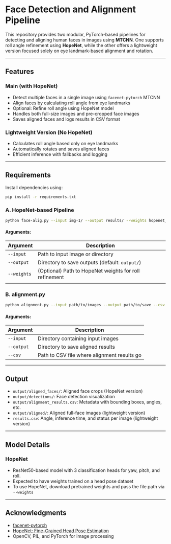 # Face Detection and Alignment Pipeline

This repository provides two modular, PyTorch-based pipelines for detecting and aligning human faces in images using **MTCNN**. One supports roll angle refinement using **HopeNet**, while the other offers a lightweight version focused solely on eye landmark-based alignment and rotation.

---

## Features

### Main (with HopeNet)

- Detect multiple faces in a single image using `facenet-pytorch` MTCNN
- Align faces by calculating roll angle from eye landmarks
- Optional: Refine roll angle using HopeNet model
- Handles both full-size images and pre-cropped face images
- Saves aligned faces and logs results in CSV format

### Lightweight Version (No HopeNet)

- Calculates roll angle based only on eye landmarks
- Automatically rotates and saves aligned faces
- Efficient inference with fallbacks and logging

---

## Requirements

Install dependencies using:

```bash
pip install -r requirements.txt
```

### A. HopeNet-based Pipeline

```bash
python face-alig.py --input img-1/ --output results/ --weights hopenet_weights_fixed.pth
```

#### Arguments:

| Argument    | Description                                            |
| ----------- | ------------------------------------------------------ |
| `--input`   | Path to input image or directory                       |
| `--output`  | Directory to save outputs (default: `output/`)         |
| `--weights` | (Optional) Path to HopeNet weights for roll refinement |
|             |                                                        |

### B. alignment.py

```bash
python alignment.py --input path/to/images --output path/to/save --csv results.csv
```

#### Arguments:

| Argument   | Description                                 |
| ---------- | ------------------------------------------- |
| `--input`  | Directory containing input images           |
| `--output` | Directory to save aligned results           |
| `--csv`    | Path to CSV file where alignment results go |

---

## Output

- `output/aligned_faces/`: Aligned face crops (HopeNet version)
- `output/detections/`: Face detection visualization
- `output/alignment_results.csv`: Metadata with bounding boxes, angles, etc.
- `output/aligned/`: Aligned full-face images (lightweight version)
- `results.csv`: Angle, inference time, and status per image (lightweight version)

---

## Model Details

### HopeNet

- ResNet50-based model with 3 classification heads for yaw, pitch, and roll.
- Expected to have weights trained on a head pose dataset
- To use HopeNet, download pretrained weights and pass the file path via `--weights`

---

## Acknowledgments

- [facenet-pytorch](https://github.com/timesler/facenet-pytorch)
- [HopeNet: Fine-Grained Head Pose Estimation](https://arxiv.org/abs/1809.04159)
- OpenCV, PIL, and PyTorch for image processing

